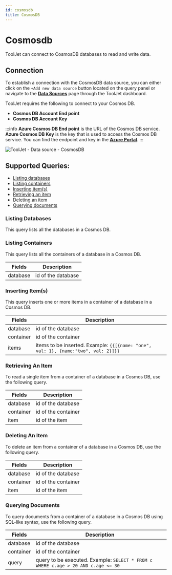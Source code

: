 ```yaml
---
id: cosmosdb
title: CosmosDB
---
```


# Cosmosdb

ToolJet can connect to CosmosDB databases to read and write data.

## Connection

To establish a connection with the CosmosDB data source, you can either click on the `+Add new data source` button located on the query panel or navigate to the **[Data Sources](/docs/data-sources/overview)** page through the ToolJet dashboard.

ToolJet requires the following to connect to your Cosmos DB.

- **Cosmos DB Account End point**
- **Cosmos DB Account Key**

:::info
**Azure Cosmos DB End point** is the URL of the Cosmos DB service.
**Azure Cosmos DB Key** is the key that is used to access the Cosmos DB service.
You can find the endpoint and key in the **[Azure Portal](https://portal.azure.com/)**.
:::

<div style={{textAlign: 'center'}}>

![ToolJet - Data source - CosmosDB](/img/datasource-reference/cosmosdb/cosmosdb-connect.png)

</div>

## Supported Queries:

- [Listing databases](#listing-databases)
- [Listing containers](#listing-containers)
- [Inserting item(s)](#inserting-items)
- [Retrieving an item](#retrieving-an-item)
- [Deleting an item](#deleting-an-item)
- [Querying documents](#querying-documents)

### Listing Databases

This query lists all the databases in a Cosmos DB.

### Listing Containers

This query lists all the containers of a database in a Cosmos DB.

| Fields   | Description        |
| -------- | ------------------ |
| database | id of the database |

### Inserting Item(s)

This query inserts one or more items in a container of a database in a Cosmos DB.

| Fields    | Description                                                                        |
| --------- | ---------------------------------------------------------------------------------- |
| database  | id of the database                                                                 |
| container | id of the container                                                                |
| items     | items to be inserted. Example: `{{[{name: "one", val: 1}, {name:"two", val: 2}]}}` |

### Retrieving An Item

To read a single item from a container of a database in a Cosmos DB, use the following query.

| Fields    | Description         |
| --------- | ------------------- |
| database  | id of the database  |
| container | id of the container |
| item      | id of the item      |

### Deleting An Item

To delete an item from a container of a database in a Cosmos DB, use the following query.

| Fields    | Description         |
| --------- | ------------------- |
| database  | id of the database  |
| container | id of the container |
| item      | id of the item      |

### Querying Documents

To query documents from a container of a database in a Cosmos DB using SQL-like syntax, use the following query.

| Fields    | Description                                                                       |
| --------- | --------------------------------------------------------------------------------- |
| database  | id of the database                                                                |
| container | id of the container                                                               |
| query     | query to be executed. Example: `SELECT * FROM c WHERE c.age > 20 AND c.age <= 30` |
